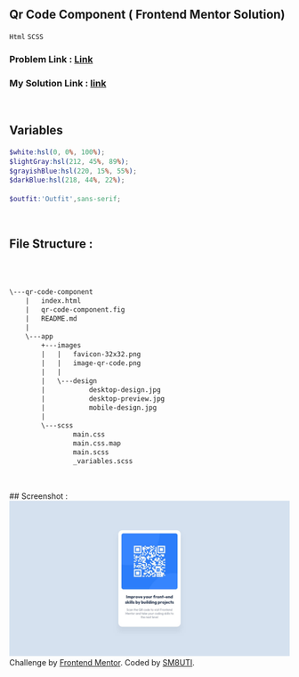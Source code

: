 ## Qr Code Component ( Frontend Mentor Solution)

`Html` `SCSS` 

### Problem Link : [Link](https://www.frontendmentor.io/challenges/qr-code-component-iux_sIO_H)

### My Solution Link : [link](https://sm8uti.github.io/fronted-mentor-challenges/qr-code-component/)


<br/>

## Variables

```scss
$white:hsl(0, 0%, 100%);
$lightGray:hsl(212, 45%, 89%);
$grayishBlue:hsl(220, 15%, 55%);
$darkBlue:hsl(218, 44%, 22%);

$outfit:'Outfit',sans-serif;

```

<br/>


## File Structure :
<br/>

```

\---qr-code-component
    |   index.html
    |   qr-code-component.fig
    |   README.md
    |
    \---app
        +---images
        |   |   favicon-32x32.png
        |   |   image-qr-code.png
        |   |
        |   \---design
        |           desktop-design.jpg
        |           desktop-preview.jpg
        |           mobile-design.jpg
        |
        \---scss
                main.css
                main.css.map
                main.scss
                _variables.scss


```
<br/>
## Screenshot : 
<br/>

<img src="https://raw.githubusercontent.com/SM8UTI/fronted-mentor-challenges/master/qr-code-component/app/images/design/desktop-design.jpg">

<br/>

<div class="attribution">
    Challenge by <a href="https://www.frontendmentor.io?ref=challenge" target="_blank">Frontend Mentor</a>.
    Coded by <a href="https://www.frontendmentor.io/profile/SM8UTI">SM8UTI</a>.
